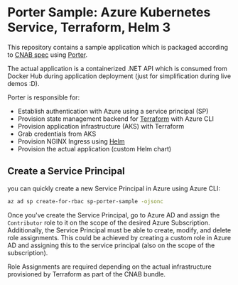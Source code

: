 # Porter Sample: Azure Kubernetes Service, Terraform, Helm 3

This repository contains a sample application which is packaged according to [CNAB spec](https://cnab.io) using [Porter](https://porter.sh).  

The actual application is a containerized .NET API which is consumed from Docker Hub during application deployment (just for simplification during live demos :D).

Porter is responsible for:

- Establish authentication with Azure using a service principal (SP)
- Provision state management backend for [Terraform](https://terraform.io) with Azure CLI
- Provision application infrastructure (AKS) with Terraform
- Grab credentials from AKS
- Provision NGINX Ingress using [Helm](https://helm.sh)
- Provision the actual application (custom Helm chart)

## Create a Service Principal

you can quickly create a new Service Principal in Azure using Azure CLI:

```bash
az ad sp create-for-rbac sp-porter-sample -ojsonc
```

Once you've create the Service Principal, go to Azure AD and assign the `Contributor` role to it on the scope of the desired Azure Subscription. Additionally, the Service Principal must be able to create, modify, and delete role assignments. This could be achieved by creating a custom role in Azure AD and assigning this to the service principal (also on the scope of the subscription).

Role Assignments are required depending on the actual infrastructure provisioned by Terraform as part of the CNAB bundle.
